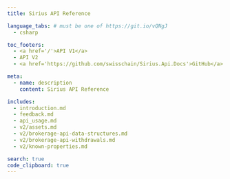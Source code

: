 ```yaml
---
title: Sirius API Reference

language_tabs: # must be one of https://git.io/vQNgJ
  - csharp

toc_footers:
  - <a href='/'>API V1</a>
  - API V2
  - <a href='https://github.com/swisschain/Sirius.Api.Docs'>GitHub</a>

meta:
  - name: description
    content: Sirius API Reference

includes:
  - introduction.md
  - feedback.md
  - api_usage.md
  - v2/assets.md
  - v2/brokerage-api-data-structures.md
  - v2/brokerage-api-withdrawals.md
  - v2/known-properties.md

search: true
code_clipboard: true
---
```

